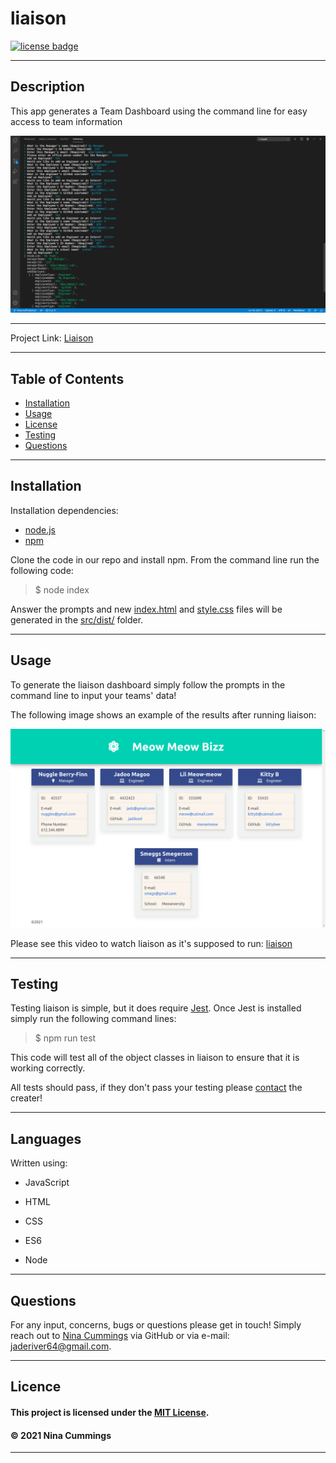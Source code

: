 
# liaison
<a href='https://opensource.org/licenses/MIT'><img src='https://img.shields.io/badge/license-MIT-blueviolet' alt='license badge'></a>

---------------------------------------

## Description
This app generates a Team Dashboard using the command line for easy access to team information

![App Image](lib/images/scrnshot1.png)

---------------------------------------

Project Link: 
[Liaison](https://github.com/jaderiver62/liaison)

---------------------------------------


## Table of Contents
* [Installation](#installation)
* [Usage](#usage)
* [License](#license)
* [Testing](#testing)
* [Questions](#questions)




---------------------------------------

## Installation
Installation dependencies:
* [node.js](https://nodejs.org/en/)
* [npm](https://www.npmjs.com/)

Clone the code in our repo and install npm.  From the command line run the following code:

>
>$ node index
>

Answer the prompts and new [index.html](src/dist/index.html) and [style.css](src/dist/style.css) files will be generated in the [src/dist/](src/dist/) folder.

---------------------------------------

## Usage


To generate the liaison dashboard simply follow the prompts in the command line to input your teams' data!

The following image shows an example of the results after running liaison:


![Project Usage Image](lib/images/screenshot.png)

Please see this video to watch liaison as it's supposed to run: [liaison](https://drive.google.com/file/d/1AzHx7LJeq1fQy4OE3BdHj4xiKCVcP3e0/view)

---------------------------------------

## Testing
Testing liaison is simple, but it does require [Jest](https://jestjs.io/).  Once Jest is installed simply run the following command lines:

>
>$ npm run test
>

This code will test all of the object classes in liaison to ensure that it is working correctly.

All tests should pass, if they don't pass your testing please [contact](#questions) the creater!

---------------------------------------

## Languages


Written using:

                    
* JavaScript
   
* HTML
   
* CSS
   
* ES6

* Node
   


---------------------------------------

## Questions

For any input, concerns, bugs or questions please get in touch!  Simply reach out to [Nina Cummings](https://github.com/jaderiver62/liaison) via GitHub or via e-mail: jaderiver64@gmail.com.

---------------------------------------

## Licence


#### This project is licensed under the [MIT License](https://opensource.org/licenses/MIT).
#### &copy; 2021 Nina Cummings

---------------------------------------
    